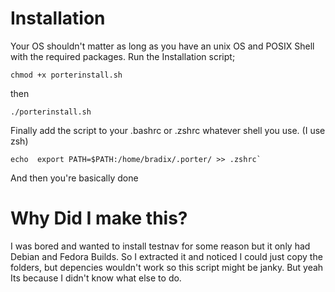 <h1>Installation</h1>
<p>Your OS shouldn't matter as long as you have an unix OS and POSIX Shell with the required packages.
Run the Installation script;</p>
<code>chmod +x porterinstall.sh</code>
<p>then</p>
<code>./porterinstall.sh</code>
<p></p>Finally add the script to your .bashrc or .zshrc whatever shell you use. (I  use zsh)</p>
<code>echo  export PATH=$PATH:/home/bradix/.porter/ >> .zshrc`</code>
<p>And then you're basically done</p>

<h1>Why Did I make this?</h1>
<p>I was bored and wanted to install testnav for some reason but it only had Debian and Fedora Builds.
So I extracted it and noticed I could just copy the folders, but depencies wouldn't work so this script might be janky.
But yeah Its because I didn't know what else to do.</p>
